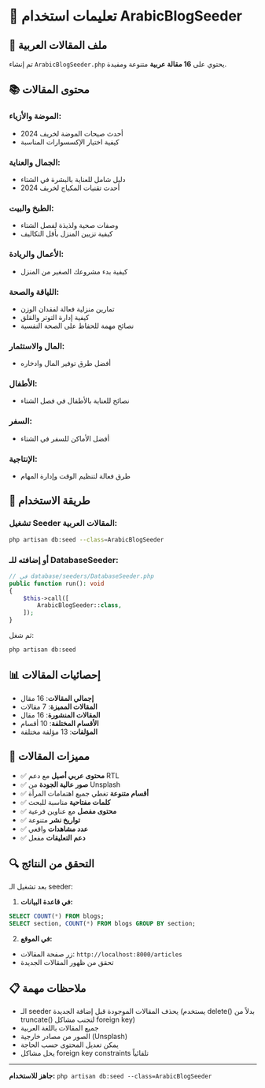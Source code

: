 # 📝 تعليمات استخدام ArabicBlogSeeder

## 🎯 ملف المقالات العربية

تم إنشاء `ArabicBlogSeeder.php` يحتوي على **16 مقالة عربية** متنوعة ومفيدة.

## 📚 محتوى المقالات

### الموضة والأزياء:
- أحدث صيحات الموضة لخريف 2024
- كيفية اختيار الإكسسوارات المناسبة

### الجمال والعناية:
- دليل شامل للعناية بالبشرة في الشتاء
- أحدث تقنيات المكياج لخريف 2024

### الطبخ والبيت:
- وصفات صحية ولذيذة لفصل الشتاء
- كيفية تزيين المنزل بأقل التكاليف

### الأعمال والريادة:
- كيفية بدء مشروعك الصغير من المنزل

### اللياقة والصحة:
- تمارين منزلية فعالة لفقدان الوزن
- كيفية إدارة التوتر والقلق
- نصائح مهمة للحفاظ على الصحة النفسية

### المال والاستثمار:
- أفضل طرق توفير المال وادخاره

### الأطفال:
- نصائح للعناية بالأطفال في فصل الشتاء

### السفر:
- أفضل الأماكن للسفر في الشتاء

### الإنتاجية:
- طرق فعالة لتنظيم الوقت وإدارة المهام

## 🚀 طريقة الاستخدام

### تشغيل Seeder المقالات العربية:
```bash
php artisan db:seed --class=ArabicBlogSeeder
```

### أو إضافته للـ DatabaseSeeder:
```php
// في database/seeders/DatabaseSeeder.php
public function run(): void
{
    $this->call([
        ArabicBlogSeeder::class,
    ]);
}
```

ثم شغل:
```bash
php artisan db:seed
```

## 📊 إحصائيات المقالات

- **إجمالي المقالات**: 16 مقال
- **المقالات المميزة**: 7 مقالات
- **المقالات المنشورة**: 16 مقال
- **الأقسام المختلفة**: 10 أقسام
- **المؤلفات**: 13 مؤلفة مختلفة

## 🎨 مميزات المقالات

- ✅ **محتوى عربي أصيل** مع دعم RTL
- ✅ **صور عالية الجودة** من Unsplash
- ✅ **أقسام متنوعة** تغطي جميع اهتمامات المرأة
- ✅ **كلمات مفتاحية** مناسبة للبحث
- ✅ **محتوى مفصل** مع عناوين فرعية
- ✅ **تواريخ نشر** متنوعة
- ✅ **عدد مشاهدات** واقعي
- ✅ **دعم التعليقات** مفعل

## 🔍 التحقق من النتائج

بعد تشغيل الـ seeder:

1. **في قاعدة البيانات:**
```sql
SELECT COUNT(*) FROM blogs;
SELECT section, COUNT(*) FROM blogs GROUP BY section;
```

2. **في الموقع:**
- زر صفحة المقالات: `http://localhost:8000/articles`
- تحقق من ظهور المقالات الجديدة

## 📋 ملاحظات مهمة

- الـ seeder يحذف المقالات الموجودة قبل إضافة الجديدة (يستخدم delete() بدلاً من truncate() لتجنب مشاكل foreign key)
- جميع المقالات باللغة العربية
- الصور من مصادر خارجية (Unsplash)
- يمكن تعديل المحتوى حسب الحاجة
- يحل مشاكل foreign key constraints تلقائياً

---
**جاهز للاستخدام:** `php artisan db:seed --class=ArabicBlogSeeder`
